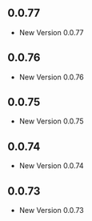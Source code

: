 ## 0.0.77

- New Version 0.0.77


## 0.0.76

- New Version 0.0.76


## 0.0.75

- New Version 0.0.75


## 0.0.74

- New Version 0.0.74


## 0.0.73

- New Version 0.0.73

 